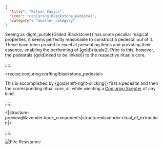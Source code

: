 ```json
{
  "title": "Ritual Basics",
  "icon": "conjuring:blackstone_pedestal",
  "category": "another_category"
}
```

Seeing as {light_purple}Gilded Blackstone{} has some peculiar magical properties, it seems perfectly reasonable to
construct a pedestal out of it. These have been proved to excel at presenting items and providing their essence, enabling
the performing of {gold}rituals{}. Prior to this, however, the pedestals {gold}need to be linked{} to the respective
ritual's core.

;;;;;

<recipe;conjuring:crafting/blackstone_pedestal>

This is accomplished by {gold}shift-right-clicking{} first a pedestal and then the corresponding ritual core, all while
wielding a [Conjuring Scepter](^lavender:profound_page) of any kind

;;;;;

<|structure-preview@lavender:book_components|structure=lavender:ritual_of_extraction|>

;;;;;

![Fire Resistance](minecraft:textures/mob_effect/fire_resistance.png)